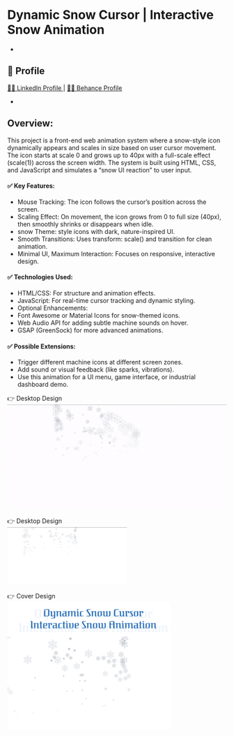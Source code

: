 # Dynamic Snow Cursor | Interactive Snow Animation

- 
## 🚀 Profile 
<a href="https://www.linkedin.com/in/dharmendraverma95/" target="_blank">🧑‍💻 LinkedIn Profile </a> | <a href="https://www.behance.net/dhirukumar" target="_blank">🧑‍💻 Behance Profile </a>

- 
## Overview:
This project is a front-end web animation system where a snow-style icon dynamically appears and scales in size based on user cursor movement. The icon starts at scale 0 and grows up to 40px with a full-scale effect (scale(1)) across the screen width. The system is built using HTML, CSS, and JavaScript and simulates a “snow UI reaction” to user input.

#### ✅ Key Features:
- Mouse Tracking: The icon follows the cursor’s position across the screen.
- Scaling Effect: On movement, the icon grows from 0 to full size (40px), then smoothly shrinks or disappears when idle.
- snow Theme: style icons with dark, nature-inspired UI.
- Smooth Transitions: Uses transform: scale() and transition for clean animation.
- Minimal UI, Maximum Interaction: Focuses on responsive, interactive design.

#### ✅ Technologies Used:
- HTML/CSS: For structure and animation effects.
- JavaScript: For real-time cursor tracking and dynamic styling.
- Optional Enhancements:
- Font Awesome or Material Icons for snow-themed icons.
- Web Audio API for adding subtle machine sounds on hover.
- GSAP (GreenSock) for more advanced animations.

#### ✅ Possible Extensions:
- Trigger different machine icons at different screen zones.
- Add sound or visual feedback (like sparks, vibrations).
- Use this animation for a UI menu, game interface, or industrial dashboard demo.

<span>👉 Desktop Design</span><br/>
<a href="https://www.behance.net/gallery/231241853/Dynamic-Snow-Cursor-Interactive-Snow-Animation" target="_blank" >
<img src="./Dynamic Snow Cursor.gif" width="575px"/>
</a>

<span>👉 Desktop Design</span><br/>
<a href="https://www.behance.net/gallery/231241853/Dynamic-Snow-Cursor-Interactive-Snow-Animation" target="_blank" >
<img src="./Dynamic-Snow-Cursor.png" width="275px"/>
</a>

<span>👉 Cover Design</span><br/>
<a href="https://www.behance.net/gallery/231241853/Dynamic-Snow-Cursor-Interactive-Snow-Animation" target="_blank" >
<img src="./cover.png" width="375px"/>
</a>